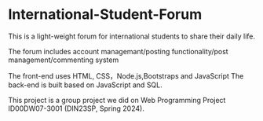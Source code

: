 # International-Student-Forum
This is a light-weight forum for international students to share their daily life.

The forum includes account managemant/posting functionality/post management/commenting system

The front-end uses HTML, CSS，Node.js,Bootstraps and JavaScript The back-end is built based on JavaScript and SQL.

This project is a group project we did on Web Programming Project ID00DW07-3001 (DIN23SP, Spring 2024).
